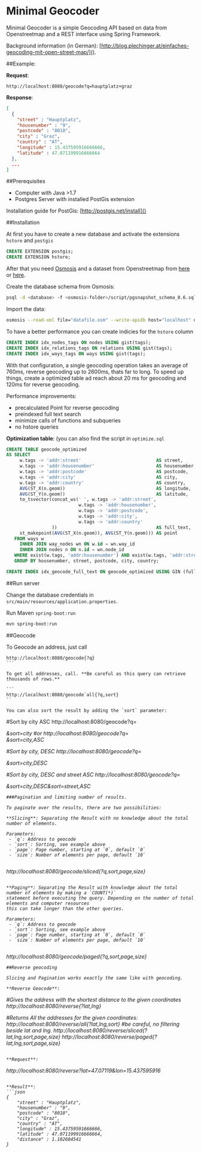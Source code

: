 # Minimal Geocoder
Minimal Geocoder is a simple Geocoding API based on data from Openstreetmap and a REST interface using Spring Framework.

Background information (in German): [http://blog.plechinger.at/einfaches-geocoding-mit-open-street-map/]().

##Example:

**Request**:

```
http://localhost:8080/geocode?q=hauptplatz+graz
```

**Response**:

```json
[
  {
    "street" : "Hauptplatz",
    "housenumber" : "9",
    "postcode" : "8010",
    "city" : "Graz",
    "country" : "AT",
    "longitude" : 15.437595916666666,
    "latitude" : 47.071199916666664
  },
  ...
]
```

##Prerequisites
 - Computer with Java >1.7
 - Postgres Server with installed PostGis extension
 
Installation guide for PostGis: [http://postgis.net/install]()

##Installation

At first you have to create a new database and activate the extensions `hstore` and `postgis`

```sql
CREATE EXTENSION postgis;  
CREATE EXTENSION hstore;  
```

After that you need [Osmosis](http://wiki.openstreetmap.org/wiki/Osmosis) and a dataset from Openstreetmap from [here](http://wiki.openstreetmap.org/wiki/Downloading_data)
or [here](http://download.geofabrik.de/).

Create the database schema from Osmosis:

```bash
psql -d <database> -f <osmosis-folder>/script/pgsnapshot_schema_0.6.sql
```

Import the data:

```bash
osmosis --read-xml file="datafile.osm" --write-apidb host="localhost" database="<dbname>" user="<dbuser>" password="<dbpassword>"  
```

To have a better performance you can create indicies for the `hstore` column

```sql
CREATE INDEX idx_nodes_tags ON nodes USING gist(tags);  
CREATE INDEX idx_relations_tags ON relations USING gist(tags);  
CREATE INDEX idx_ways_tags ON ways USING gist(tags);  
```

With that configuration, a single geocoding operation takes an average of 760ms, reverse geocoding up to 2600ms,
thats far to long. To speed up things, create a optimized table ad reach about 20 ms for geocoding and 120ms for reverse geocoding.

Performance improvements:
 - precalculated Point for reverse geocoding
 - preindexed full text search
 - minimize calls of functions and subqueries
 - no hstore queries

**Optimization table**: (you can also find the script in `optimize.sql`
```sql
CREATE TABLE geocode_optimized
AS SELECT
     w.tags -> 'addr:street'                            AS street,
     w.tags -> 'addr:housenumber'                       AS housenumber,
     w.tags -> 'addr:postcode'                          AS postcode,
     w.tags -> 'addr:city'                              AS city,
     w.tags -> 'addr:country'                           AS country,
     AVG(ST_X(n.geom))                                  AS longitude,
     AVG(ST_Y(n.geom))                                  AS latitude,
     to_tsvector(concat_ws(' ', w.tags -> 'addr:street',
                           w.tags -> 'addr:housenumber',
                           w.tags -> 'addr:postcode',
                           w.tags -> 'addr:city',
                           w.tags -> 'addr:country'
                 ))                                     AS full_text,
     st_makepoint(AVG(ST_X(n.geom)), AVG(ST_Y(n.geom))) AS point
   FROM ways w
     INNER JOIN way_nodes wn ON w.id = wn.way_id
     INNER JOIN nodes n ON n.id = wn.node_id
   WHERE exist(w.tags, 'addr:housenumber') AND exist(w.tags, 'addr:street')
   GROUP BY housenumber, street, postcode, city, country;

CREATE INDEX idx_geocode_full_text ON geocode_optimized USING GIN (full_text);
```

##Run server

Change the database credentials in `src/main/resources/application.properties`.

Run Maven `spring-boot:run`

```bash
mvn spring-boot:run
```

##Geocode

To Geocode an address, just call

````
http://localhost:8080/geocode{?q}
```

To get all addresses, call. **Be careful as this query can retrieve thousands of rows.**

```
http://localhost:8080/geocode`all{?q,sort}
``

You can also sort the result by adding the `sort` parameter:

````
#Sort by city ASC
http://localhost:8080/geocode?q=<address>&sort=city
#or
http://localhost:8080/geocode?q=<address>&sort=city,ASC

#Sort by city, DESC
http://localhost:8080/geocode?q=<address>&sort=city,DESC

#Sort by city, DESC and street ASC
http://localhost:8080/geocode?q=<address>&sort=city,DESC&sort=street,ASC
```
###Pagination and limiting number of results.

To paginate over the results, there are two possibilities:

**Slicing**: Separating the Result with no knowledge about the total number of elements.

Parameters:
 - `q`: Address to geocode
 - `sort`: Sorting, see example above
 - `page`: Page number, starting at `0`, default `0`
 - `size`: Number of elements per page, default `10`
 
```
http://localhost:8080/geocode/sliced{?q,sort,page,size}
```

**Paging**: Separating the Result with knowledge about the total number of elements by making a `COUNT(*)` 
statement before executing the query. Depending on the number of total elements and computer resources
this can take longer than the other queries.

Parameters:
 - `q`: Address to geocode
 - `sort`: Sorting, see example above
 - `page`: Page number, starting at `0`, default `0`
 - `size`: Number of elements per page, default `10`
 
```
http://localhost:8080/geocode/paged{?q,sort,page,size}
```
##Reverse geocoding

Slicing and Pagination works exactly the same like with geocoding.

**Reverse Geocode**:
````
#Gives the address with the shortest distance to the given coordinates
http://localhost:8080/reverse{?lat,lng}

#Returns All the addresses for the given coordinates:
http://localhost:8080/reverse/all{?lat,lng,sort} #be careful, no filtering beside lat and lng.
http://localhost:8080/reverse/sliced{?lat,lng,sort,page,size}
http://localhost:8080/reverse/paged{?lat,lng,sort,page,size}
```

**Request**:

```
http://localhost:8080/reverse?lat=47.07119&lon=15.437595916
```

**Result**:
```json
{
    "street" : "Hauptplatz",
    "housenumber" : "9",
    "postcode" : "8010",
    "city" : "Graz",
    "country" : "AT",
    "longitude" : 15.43759591666666,
    "latitude" : 47.071199916666664,
    "distance" : 1.102684541
}
```
